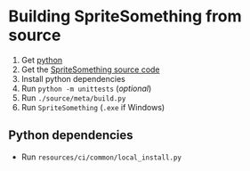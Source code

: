 # Building SpriteSomething from source

1. Get [python](http://python.org/downloads)
1. Get the [SpriteSomething source code](https://github.com/Artheau/SpriteSomething/archive/master.zip)
1. Install python dependencies
1. Run `python -m unittests` (_optional_)
1. Run `./source/meta/build.py`
1. Run `SpriteSomething` (`.exe` if Windows)

## Python dependencies

- Run `resources/ci/common/local_install.py`
